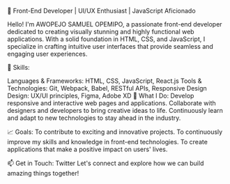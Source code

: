 🌟 Front-End Developer | UI/UX Enthusiast | JavaScript Aficionado

Hello! I'm AWOPEJO SAMUEL OPEMIPO, a passionate front-end developer dedicated to creating visually stunning and highly functional web applications. With a solid foundation in HTML, CSS, and JavaScript, I specialize in crafting intuitive user interfaces that provide seamless and engaging user experiences.

🔧 Skills:

Languages & Frameworks: HTML, CSS, JavaScript, React.js
Tools & Technologies: Git, Webpack, Babel, RESTful APIs, Responsive Design
Design: UX/UI principles, Figma, Adobe XD
🚀 What I Do:
Develop responsive and interactive web pages and applications.
Collaborate with designers and developers to bring creative ideas to life.
Continuously learn and adapt to new technologies to stay ahead in the industry. 

📈 Goals:
To contribute to exciting and innovative projects.
To continuously improve my skills and knowledge in front-end technologies.
To create applications that make a positive impact on users' lives.

📫 Get in Touch:
Twitter
Let's connect and explore how we can build amazing things together!
